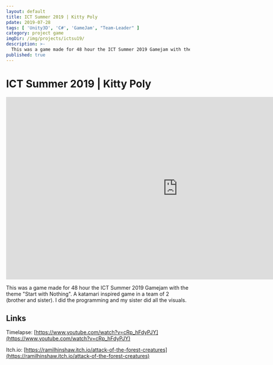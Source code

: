 ```yaml
---
layout: default
title: ICT Summer 2019 | Kitty Poly
pdate: 2019-07-28
tags: [ 'Unity3D', 'C#', 'GameJam', "Team-Leader" ]
category: project game
imgDir: /img/projects/ictsu19/
description: >-
  This was a game made for 48 hour the ICT Summer 2019 Gamejam with the theme "Start with Nothing". A katamari inspired game in a team of 2 (brother and sister). I did the programming and my sister did all the visuals.
published: true
---
```



ICT Summer 2019 | Kitty Poly
================

<iframe width="940" height="500" src="https://www.youtube-nocookie.com/embed/cRp_hFdyPJY?rel=0&amp;showinfo=0" frameborder="0" allowfullscreen></iframe>

<div class="content-spacing"></div>

  This was a game made for 48 hour the ICT Summer 2019 Gamejam with the theme "Start with Nothing". A katamari inspired game in a team of 2 (brother and sister). I did the programming and my sister did all the visuals.


<div class="content-spacing"></div>



Links
-----

Timelapse: [https://www.youtube.com/watch?v=cRp_hFdyPJY](https://www.youtube.com/watch?v=cRp_hFdyPJY)

Itch.io: [https://ramilhinshaw.itch.io/attack-of-the-forest-creatures](https://ramilhinshaw.itch.io/attack-of-the-forest-creatures)
